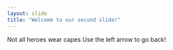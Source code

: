 ```yaml
---
layout: slide
title: "Welcome to our second slide!"
---
```

Not all heroes wear capes
Use the left arrow to go back!
